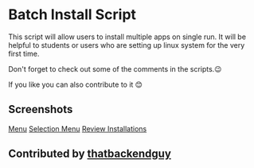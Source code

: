 # Batch Install Script

This script will allow users to install multiple apps on single run.
It will be helpful to students or users who are setting up linux system for the very first time.

Don't forget to check out some of the comments in the scripts.😉

If you like you can also contribute to it 😊

## Screenshots
[Menu](./images/1.png)
[Selection Menu](./images/2.png)
[Review Installations](./images/3.png)

## Contributed by [thatbackendguy](https://www.github.com/thatbackendguy)

